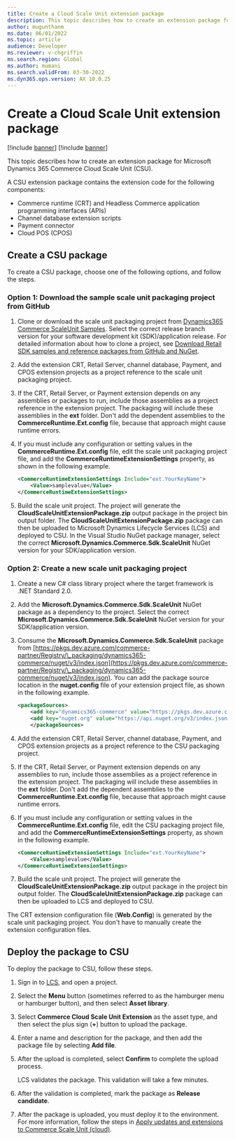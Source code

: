 ```yaml
---
title: Create a Cloud Scale Unit extension package
description: This topic describes how to create an extension package for Microsoft Dynamics 365 Commerce Cloud Scale Unit (CSU).
author: mugunthanm
ms.date: 06/01/2022
ms.topic: article
audience: Developer
ms.reviewer: v-chgriffin
ms.search.region: Global
ms.author: mumani
ms.search.validFrom: 03-30-2022
ms.dyn365.ops.version: AX 10.0.25
---
```


# Create a Cloud Scale Unit extension package

[!include [banner](../includes/banner.md)]
[!include [banner](../includes/preview-banner.md)]

This topic describes how to create an extension package for Microsoft Dynamics 365 Commerce Cloud Scale Unit (CSU). 

A CSU extension package contains the extension code for the following components:

- Commerce runtime (CRT) and Headless Commerce application programming interfaces (APIs)
- Channel database extension scripts
- Payment connector
- Cloud POS (CPOS)

## Create a CSU package

To create a CSU package, choose one of the following options, and follow the steps.

### Option 1: Download the sample scale unit packaging project from GitHub

1. Clone or download the scale unit packaging project from [Dynamics365 Commerce ScaleUnit Samples](https://github.com/microsoft/Dynamics365Commerce.ScaleUnit). Select the correct release branch version for your software development kit (SDK)/application release. For detailed information about how to clone a project, see [Download Retail SDK samples and reference packages from GitHub and NuGet](retail-sdk/sdk-github.md).
1. Add the extension CRT, Retail Server, channel database, Payment, and CPOS extension projects as a project reference to the scale unit packaging project.
1. If the CRT, Retail Server, or Payment extension depends on any assemblies or packages to run, include those assemblies as a project reference in the extension project. The packaging will include these assemblies in the **ext** folder. Don't add the dependent assemblies to the **CommerceRuntime.Ext.config** file, because that approach might cause runtime errors.
1. If you must include any configuration or setting values in the **CommerceRuntime.Ext.config** file, edit the scale unit packaging project file, and add the **CommerceRuntimeExtensionSettings** property, as shown in the following example.

    ```XML
    <CommerceRuntimeExtensionSettings Include="ext.YourKeyName">
        <Value>samplevalue</Value>
    </CommerceRuntimeExtensionSettings>
    ```

1. Build the scale unit project. The project will generate the **CloudScaleUnitExtensionPackage.zip** output package in the project bin output folder. The **CloudScaleUnitExtensionPackage.zip** package can then be uploaded to Microsoft Dynamics Lifecycle Services (LCS) and deployed to CSU. In the Visual Studio NuGet package manager, select the correct **Microsoft.Dynamics.Commerce.Sdk.ScaleUnit** NuGet version for your SDK/application version.

### Option 2: Create a new scale unit packaging project

1. Create a new C\# class library project where the target framework is .NET Standard 2.0.
1. Add the **Microsoft.Dynamics.Commerce.Sdk.ScaleUnit** NuGet package as a dependency to the project. Select the correct **Microsoft.Dynamics.Commerce.Sdk.ScaleUnit** NuGet version for your SDK/application version.
1. Consume the **Microsoft.Dynamics.Commerce.Sdk.ScaleUnit** package from [https://pkgs.dev.azure.com/commerce-partner/Registry/\_packaging/dynamics365-commerce/nuget/v3/index.json](https://pkgs.dev.azure.com/commerce-partner/Registry/\_packaging/dynamics365-commerce/nuget/v3/index.json). You can add the package source location in the **nuget.config** file of your extension project file, as shown in the following example.

    ```xml
    <packageSources>
        <add key="dynamics365-commerce" value="https://pkgs.dev.azure.com/commerce-partner/Registry/_packaging/dynamics365-commerce/nuget/v3/index.json" />
        <add key="nuget.org" value="https://api.nuget.org/v3/index.json" />
        </packageSources>
    ```

1. Add the extension CRT, Retail Server, channel database, Payment, and CPOS extension projects as a project reference to the CSU packaging project.
1. If the CRT, Retail Server, or Payment extension depends on any assemblies to run, include those assemblies as a project reference in the extension project. The packaging will include these assemblies in the **ext** folder. Don't add the dependent assemblies to the **CommerceRuntime.Ext.config** file, because that approach might cause runtime errors.
2. If you must include any configuration or setting values in the **CommerceRuntime.Ext.config** file, edit the CSU packaging project file, and add the **CommerceRuntimeExtensionSettings** property, as shown in the following example.
 
    ```XML
    <CommerceRuntimeExtensionSettings Include="ext.YourKeyName">
        <Value>samplevalue</Value>
    </CommerceRuntimeExtensionSettings>
    ```

1. Build the scale unit project. The project will generate the **CloudScaleUnitExtensionPackage.zip** output package in the project bin output folder. The **CloudScaleUnitExtensionPackage.zip** package can then be uploaded to LCS and deployed to CSU.

The CRT extension configuration file (**Web.Config**) is generated by the scale unit packaging project. You don't have to manually create the extension configuration files.

## Deploy the package to CSU

To deploy the package to CSU, follow these steps.

1. Sign in to [LCS](https://lcs.dynamics.com/v2), and open a project.
1. Select the **Menu** button (sometimes referred to as the hamburger menu or hamburger button), and then select **Asset library**.
1. Select **Commerce Cloud Scale Unit Extension** as the asset type, and then select the plus sign (**+**) button to upload the package.
1. Enter a name and description for the package, and then add the package file by selecting **Add file**.
1. After the upload is completed, select **Confirm** to complete the upload process.

    LCS validates the package. This validation will take a few minutes.

1. After the validation is completed, mark the package as **Release candidate**.
1. After the package is uploaded, you must deploy it to the environment. For more information, follow the steps in [Apply updates and extensions to Commerce Scale Unit (cloud)](../../fin-ops-core/dev-itpro/deployment/update-retail-channel.md).
